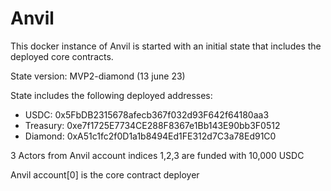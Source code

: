 # Anvil

This docker instance of Anvil is started with an initial state that includes the deployed core contracts.

State version: MVP2-diamond (13 june 23)

State includes the following deployed addresses:

- USDC: 0x5FbDB2315678afecb367f032d93F642f64180aa3
- Treasury: 0xe7f1725E7734CE288F8367e1Bb143E90bb3F0512
- Diamond: 0xA51c1fc2f0D1a1b8494Ed1FE312d7C3a78Ed91C0

3 Actors from Anvil account indices 1,2,3 are funded with 10,000 USDC

Anvil account[0] is the core contract deployer
